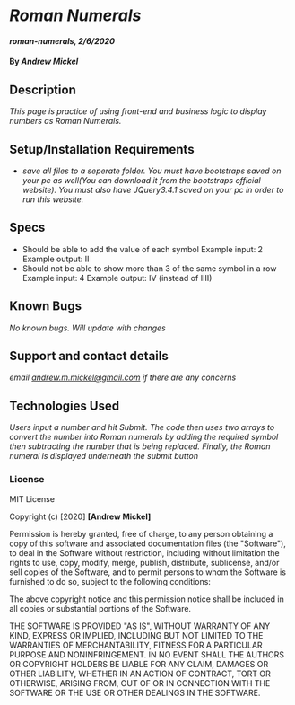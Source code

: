 # _Roman Numerals_

#### _roman-numerals, 2/6/2020_

#### By _**Andrew Mickel**_

## Description

_This page is practice of using front-end and business logic to display numbers as Roman Numerals._

## Setup/Installation Requirements

* _save all files to a seperate folder. You must have bootstraps saved on your pc as well(You can download it from the bootstraps official website). You must also have JQuery3.4.1 saved on your pc in order to run this website._

## Specs

* Should be able to add the value of each symbol
Example input: 2
Example output: II
* Should not be able to show more than 3 of the same symbol in a row
Example input: 4
Example output: IV (instead of IIII)

## Known Bugs

_No known bugs. Will update with changes_

## Support and contact details

_email andrew.m.mickel@gmail.com if there are any concerns_

## Technologies Used

_Users input a number and hit Submit. The code then uses two arrays to convert the number into Roman numerals by adding the required symbol then subtracting the number that is being replaced. Finally, the Roman numeral is displayed underneath the submit button_

### License

MIT License

Copyright (c) [2020] **[Andrew Mickel]**

Permission is hereby granted, free of charge, to any person obtaining a copy
of this software and associated documentation files (the "Software"), to deal
in the Software without restriction, including without limitation the rights
to use, copy, modify, merge, publish, distribute, sublicense, and/or sell
copies of the Software, and to permit persons to whom the Software is
furnished to do so, subject to the following conditions:

The above copyright notice and this permission notice shall be included in all
copies or substantial portions of the Software.

THE SOFTWARE IS PROVIDED "AS IS", WITHOUT WARRANTY OF ANY KIND, EXPRESS OR
IMPLIED, INCLUDING BUT NOT LIMITED TO THE WARRANTIES OF MERCHANTABILITY,
FITNESS FOR A PARTICULAR PURPOSE AND NONINFRINGEMENT. IN NO EVENT SHALL THE
AUTHORS OR COPYRIGHT HOLDERS BE LIABLE FOR ANY CLAIM, DAMAGES OR OTHER
LIABILITY, WHETHER IN AN ACTION OF CONTRACT, TORT OR OTHERWISE, ARISING FROM,
OUT OF OR IN CONNECTION WITH THE SOFTWARE OR THE USE OR OTHER DEALINGS IN THE
SOFTWARE.